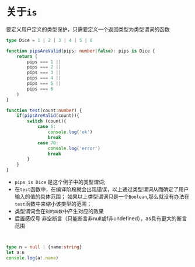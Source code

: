 # 关于`is`


要定义用户定义的类型保护，只需要定义一个返回类型为类型谓词的函数

```typescript
type Dice = 1 | 2 | 3 | 4 | 5 | 6

function pipsAreValid(pips: number|false): pips is Dice {
    return (
        pips === 1 ||
        pips === 2 ||
        pips === 3 ||
        pips === 4 ||
        pips === 5 ||
        pips === 6
    )
}

function test(count:number) {
    if(pipsAreValid(count)){
        switch (count){
            case 6:
                console.log('ok')
                break
            case 70:
                console.log('error')
                break
        }
    }
}
```
- `pips is Dice` 是这个例子中的类型谓词;   
- 在`test`函数中，在编译阶段就会出现错误，以上通过类型谓词从而确定了用户输入的值的具体范围；
如果以上类型谓词只是一个`Boolean`,那么就没有办法在`test`函数中来缩小该类型的范围；
- 类型谓词会在`别的函数`中产生对应的效果
- 后置感叹号 非空断言（只能断言非null或f非undefined），as具有更大的断言范围
```typescript


type n = null | {name:string}
let a:n
console.log(a!.name)
```
